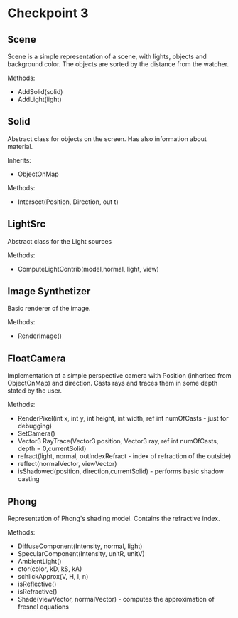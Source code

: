 # Checkpoint 3

## Scene

Scene is a simple representation of a scene, with lights, objects and background color. The objects are sorted by the distance from the watcher. 

Methods:
- AddSolid(solid)
- AddLight(light)

## Solid

Abstract class for objects on the screen. Has also information about material.

Inherits:
- ObjectOnMap

Methods:
- Intersect(Position, Direction, out t) 

## LightSrc

Abstract class for the Light sources

Methods:
- ComputeLightContrib(model,normal, light, view)

## Image Synthetizer

Basic renderer of the image.

Methods:
- RenderImage()


## FloatCamera

Implementation of a simple perspective camera with Position (inherited from ObjectOnMap) and direction. Casts rays and traces them in some depth stated by the user.

Methods:
- RenderPixel(int x, int y, int height, int width, ref int numOfCasts - just for debugging)
- SetCamera()
- Vector3 RayTrace(Vector3 position, Vector3 ray, ref int numOfCasts, depth = 0,currentSolid)
- refract(light, normal, outIndexRefract - index of refraction of the outside)
- reflect(normalVector, viewVector) 
- isShadowed(position, direction,currentSolid) - performs basic shadow casting 

## Phong

Representation of Phong's shading model. Contains the refractive index.

Methods:
- DiffuseComponent(Intensity, normal, light)
- SpecularComponent(Intensity, unitR, unitV)
- AmbientLight()
- ctor(color, kD, kS, kA)
- schlickApprox(V, H, l, n)
- isReflective()
- isRefractive()
- Shade(viewVector, normalVector) - computes the approximation of fresnel equations